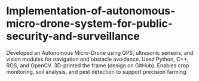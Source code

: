 # Implementation-of-autonomous-micro-drone-system-for-public-security-and-surveillance
 Developed an Autonomous Micro-Drone using GPS, ultrasonic sensors, and vision modules for navigation and obstacle avoidance. Used Python, C++, ROS, and OpenCV. 3D-printed the frame (design on GitHub). Enables crop monitoring, soil analysis, and pest detection to support precision farming.
